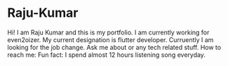 # Raju-Kumar
Hi! I am Raju Kumar and this is my portfolio.
I am currently working for even2oizer.
My current designation is flutter developer.
Curruently I am looking for the job change.
Ask me about or any tech related stuff.
How to reach me:
Fun fact: I spend almost 12 hours listening song everyday.
